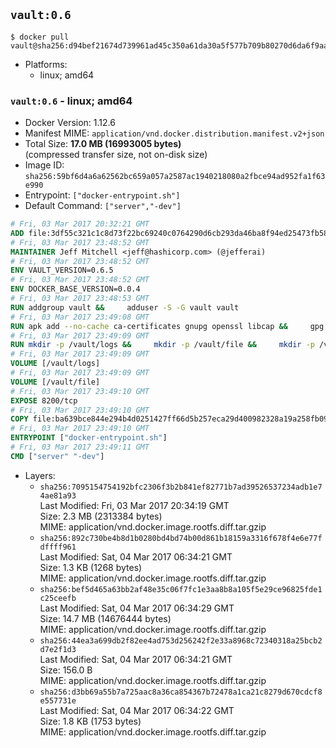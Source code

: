 ## `vault:0.6`

```console
$ docker pull vault@sha256:d94bef21674d739961ad45c350a61da30a5f577b709b80270d6da6f9aa209c2a
```

-	Platforms:
	-	linux; amd64

### `vault:0.6` - linux; amd64

-	Docker Version: 1.12.6
-	Manifest MIME: `application/vnd.docker.distribution.manifest.v2+json`
-	Total Size: **17.0 MB (16993005 bytes)**  
	(compressed transfer size, not on-disk size)
-	Image ID: `sha256:59bf6d4a6a62562bc659a057a2587ac1940218080a2fbce94ad952fa1f63e990`
-	Entrypoint: `["docker-entrypoint.sh"]`
-	Default Command: `["server","-dev"]`

```dockerfile
# Fri, 03 Mar 2017 20:32:21 GMT
ADD file:3df55c321c1c8d73f22bc69240c0764290d6cb293da46ba8f94ed25473fb5853 in / 
# Fri, 03 Mar 2017 23:48:52 GMT
MAINTAINER Jeff Mitchell <jeff@hashicorp.com> (@jefferai)
# Fri, 03 Mar 2017 23:48:52 GMT
ENV VAULT_VERSION=0.6.5
# Fri, 03 Mar 2017 23:48:52 GMT
ENV DOCKER_BASE_VERSION=0.0.4
# Fri, 03 Mar 2017 23:48:53 GMT
RUN addgroup vault &&     adduser -S -G vault vault
# Fri, 03 Mar 2017 23:49:08 GMT
RUN apk add --no-cache ca-certificates gnupg openssl libcap &&     gpg --recv-keys 91A6E7F85D05C65630BEF18951852D87348FFC4C &&     mkdir -p /tmp/build &&     cd /tmp/build &&     wget https://releases.hashicorp.com/docker-base/${DOCKER_BASE_VERSION}/docker-base_${DOCKER_BASE_VERSION}_linux_amd64.zip &&     wget https://releases.hashicorp.com/docker-base/${DOCKER_BASE_VERSION}/docker-base_${DOCKER_BASE_VERSION}_SHA256SUMS &&     wget https://releases.hashicorp.com/docker-base/${DOCKER_BASE_VERSION}/docker-base_${DOCKER_BASE_VERSION}_SHA256SUMS.sig &&     gpg --batch --verify docker-base_${DOCKER_BASE_VERSION}_SHA256SUMS.sig docker-base_${DOCKER_BASE_VERSION}_SHA256SUMS &&     grep ${DOCKER_BASE_VERSION}_linux_amd64.zip docker-base_${DOCKER_BASE_VERSION}_SHA256SUMS | sha256sum -c &&     unzip docker-base_${DOCKER_BASE_VERSION}_linux_amd64.zip &&     cp bin/gosu bin/dumb-init /bin &&     wget https://releases.hashicorp.com/vault/${VAULT_VERSION}/vault_${VAULT_VERSION}_linux_amd64.zip &&     wget https://releases.hashicorp.com/vault/${VAULT_VERSION}/vault_${VAULT_VERSION}_SHA256SUMS &&     wget https://releases.hashicorp.com/vault/${VAULT_VERSION}/vault_${VAULT_VERSION}_SHA256SUMS.sig &&     gpg --batch --verify vault_${VAULT_VERSION}_SHA256SUMS.sig vault_${VAULT_VERSION}_SHA256SUMS &&     grep vault_${VAULT_VERSION}_linux_amd64.zip vault_${VAULT_VERSION}_SHA256SUMS | sha256sum -c &&     unzip -d /bin vault_${VAULT_VERSION}_linux_amd64.zip &&     cd /tmp &&     rm -rf /tmp/build &&     apk del gnupg openssl &&     rm -rf /root/.gnupg
# Fri, 03 Mar 2017 23:49:09 GMT
RUN mkdir -p /vault/logs &&     mkdir -p /vault/file &&     mkdir -p /vault/config &&     chown -R vault:vault /vault
# Fri, 03 Mar 2017 23:49:09 GMT
VOLUME [/vault/logs]
# Fri, 03 Mar 2017 23:49:09 GMT
VOLUME [/vault/file]
# Fri, 03 Mar 2017 23:49:10 GMT
EXPOSE 8200/tcp
# Fri, 03 Mar 2017 23:49:10 GMT
COPY file:ba639bce844e294b4d0251427ff66d5b257eca29d400982328a19a258fb09db9 in /usr/local/bin/docker-entrypoint.sh 
# Fri, 03 Mar 2017 23:49:10 GMT
ENTRYPOINT ["docker-entrypoint.sh"]
# Fri, 03 Mar 2017 23:49:11 GMT
CMD ["server" "-dev"]
```

-	Layers:
	-	`sha256:7095154754192bfc2306f3b2b841ef82771b7ad39526537234adb1e74ae81a93`  
		Last Modified: Fri, 03 Mar 2017 20:34:19 GMT  
		Size: 2.3 MB (2313384 bytes)  
		MIME: application/vnd.docker.image.rootfs.diff.tar.gzip
	-	`sha256:892c730be4b8d1b0280bd4bd74b00d861b18159a3316f678f4e6e77fdffff961`  
		Last Modified: Sat, 04 Mar 2017 06:34:21 GMT  
		Size: 1.3 KB (1268 bytes)  
		MIME: application/vnd.docker.image.rootfs.diff.tar.gzip
	-	`sha256:bef5d465a63bb2af48e35c06f7fc1e3aa8b8a105f5e29ce96825fde1c25ceefb`  
		Last Modified: Sat, 04 Mar 2017 06:34:29 GMT  
		Size: 14.7 MB (14676444 bytes)  
		MIME: application/vnd.docker.image.rootfs.diff.tar.gzip
	-	`sha256:44ea3a699db2f82ee4ad753d256242f2e33a8968c72340318a25bcb2d7e2f1d3`  
		Last Modified: Sat, 04 Mar 2017 06:34:21 GMT  
		Size: 156.0 B  
		MIME: application/vnd.docker.image.rootfs.diff.tar.gzip
	-	`sha256:d3bb69a55b7a725aac8a36ca854367b72478a1ca21c8279d670cdcf8e557731e`  
		Last Modified: Sat, 04 Mar 2017 06:34:22 GMT  
		Size: 1.8 KB (1753 bytes)  
		MIME: application/vnd.docker.image.rootfs.diff.tar.gzip
